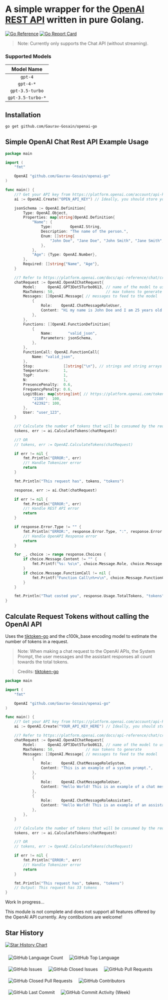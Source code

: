 # A simple wrapper for the [OpenAI REST API](https://platform.openai.com/docs/api-reference/chat/create) written in pure Golang.

[![Go Reference](https://pkg.go.dev/badge/github.com/Gaurav-Gosain/openai-go.svg)](https://pkg.go.dev/github.com/Gaurav-Gosain/openai-go)
[![Go Report Card](https://goreportcard.com/badge/github.com/Gaurav-Gosain/openai-go)](https://goreportcard.com/report/github.com/Gaurav-Gosain/openai-go)


> Note: Currently only supports the Chat API (without streaming).

### Supported Models

|    Model Name     |
|  :-------------:  |
|      `gpt-4`      |
|     `gpt-4-*`     |
|  `gpt-3.5-turbo`  |
| `gpt-3.5-turbo-*` |


## Installation

```bash
go get github.com/Gaurav-Gosain/openai-go
```

## Simple OpenAI Chat Rest API Example Usage

```go
package main

import (
	"fmt"

	OpenAI "github.com/Gaurav-Gosain/openai-go"
)

func main() {
	//? Get your API key from https://platform.openai.com/account/api-keys
	ai := OpenAI.Create("OPEN_API_KEY") // Ideally, you should store your API key in an environment variable

	jsonSchema := OpenAI.Definition{
		Type: OpenAI.Object,
		Properties: map[string]OpenAI.Definition{
			"Name": {
				Type:        OpenAI.String,
				Description: "The name of the person.",
				Enum: []string{
					"John Doe", "Jane Doe", "John Smith", "Jane Smith",
				},
			},
			"Age": {Type: OpenAI.Number},
		},
		Required: []string{"Name", "Age"},
	}

	//? Refer to https://platform.openai.com/docs/api-reference/chat/create to learn more about the parameters.
	chatRequest := OpenAI.OpenAIChatRequest{
		Model:     OpenAI.GPT3Dot5Turbo0613, // name of the model to use
		MaxTokens: 50,                       // max tokens to generate
		Messages: []OpenAI.Message{ // messages to feed to the model
			{
				Role:    OpenAI.ChatMessageRoleUser,
				Content: "Hi my name is John Doe and I am 25 years old.",
			},
		},
		Functions: []OpenAI.FunctionDefinition{
			{
				Name:       "valid_json",
				Parameters: jsonSchema,
			},
		},
		FunctionCall: OpenAI.FunctionCall{
			Name: "valid_json",
		},
		Stop:             []string{"\n"}, // strings and string arrays are both accepted (upto 4 stop tokens)
		Temperature:      1,
		TopP:             1,
		N:                1,
		PresencePenalty:  0.6,
		FrequencyPenalty: 0.6,
		LogitBias: map[string]int{ // https://platform.openai.com/tokenizer
			"2188":  100,
			"42392": 100,
		},
		User: "user_123",
	}

	//? Calculate the number of tokens that will be consumed by the request.
	tokens, err := ai.CalculateTokens(chatRequest)

	//? OR
	// tokens, err := OpenAI.CalculateTokens(chatRequest)

	if err != nil {
		fmt.Println("ERROR:", err)
		//! Handle Tokenizer error
		return
	}

	fmt.Println("This request has", tokens, "tokens")

	response, err := ai.Chat(chatRequest)

	if err != nil {
		fmt.Println("ERROR:", err)
		//! Handle REST API error
		return
	}

	if response.Error.Type != "" {
		fmt.Println("ERROR:", response.Error.Type, ":", response.Error.Code)
		//! Handle OpenAPI Response error
		return
	}

	for _, choice := range response.Choices {
		if choice.Message.Content != "" {
			fmt.Printf("%s: %s\n", choice.Message.Role, choice.Message.Content)
		}
		if choice.Message.FunctionCall != nil {
			fmt.Printf("Function Call\n%+v\n", choice.Message.FunctionCall)
		}
	}

	fmt.Println("That costed you", response.Usage.TotalTokens, "tokens")
}
```

## Calculate Request Tokens without calling the OpenAI API

Uses the [tiktoken-go](https://github.com/pkoukk/tiktoken-go) and the c100k_base encoding model to estimate the number of tokens in a request. 

> Note: When making a chat request to the OpenAI APIs, the System Prompt, the user messages and the assistant responses all count towards the total tokens.

> Credits: [tiktoken-go](https://github.com/pkoukk/tiktoken-go)

```go
package main

import (
	"fmt"

	OpenAI "github.com/Gaurav-Gosain/openai-go"
)

func main() {
	//? Get your API key from https://platform.openai.com/account/api-keys
	ai := OpenAI.Create("YOUR_API_KEY_HERE") // Ideally, you should store your API key in an environment variable

	//? Refer to https://platform.openai.com/docs/api-reference/chat/create to learn more about the parameters.
	chatRequest := OpenAI.OpenAIChatRequest{
		Model:     OpenAI.GPT3Dot5Turbo0613, // name of the model to use
		MaxTokens: 50,              // max tokens to generate
		Messages: []OpenAI.Message{ // messages to feed to the model
			{
				Role:    OpenAI.ChatMessageRoleSystem,
				Content: "This is an example of a system prompt.",
			},
			{
				Role:    OpenAI.ChatMessageRoleUser,
				Content: "Hello World! This is an example of a chat message.",
			},
			{
				Role:    OpenAI.ChatMessageRoleAssistant,
				Content: "Hello World! This is an example of an assistant response.",
			},
		},
	}

	//? Calculate the number of tokens that will be consumed by the request.
	tokens, err := ai.CalculateTokens(chatRequest)

	//? OR
	// tokens, err := OpenAI.CalculateTokens(chatRequest)

	if err != nil {
		fmt.Println("ERROR:", err)
		//! Handle Tokenizer error
		return
	}

	fmt.Println("This request has", tokens, "tokens")
    // Output: This request has 33 tokens
}
```

Work In progress...

This module is not complete and does not support all features offered by the OpenAI API currently. Any contibutions are welcome!

## Star History

[![Star History Chart](https://api.star-history.com/svg?repos=Gaurav-Gosain/openai-go&type=Date)](https://star-history.com/#Gaurav-Gosain/openai-go&Date)

<div style="display:flex;flex-wrap:wrap;">
  <img alt="GitHub Language Count" src="https://img.shields.io/github/languages/count/Gaurav-Gosain/openai-go" style="padding:5px;margin:5px;" />
  <img alt="GitHub Top Language" src="https://img.shields.io/github/languages/top/Gaurav-Gosain/openai-go" style="padding:5px;margin:5px;" />
  <img alt="" src="https://img.shields.io/github/repo-size/Gaurav-Gosain/openai-go" style="padding:5px;margin:5px;" />
  <img alt="GitHub Issues" src="https://img.shields.io/github/issues/Gaurav-Gosain/openai-go" style="padding:5px;margin:5px;" />
  <img alt="GitHub Closed Issues" src="https://img.shields.io/github/issues-closed/Gaurav-Gosain/openai-go" style="padding:5px;margin:5px;" />
  <img alt="GitHub Pull Requests" src="https://img.shields.io/github/issues-pr/Gaurav-Gosain/openai-go" style="padding:5px;margin:5px;" />
  <img alt="GitHub Closed Pull Requests" src="https://img.shields.io/github/issues-pr-closed/Gaurav-Gosain/openai-go" style="padding:5px;margin:5px;" />
  <img alt="GitHub Contributors" src="https://img.shields.io/github/contributors/Gaurav-Gosain/openai-go" style="padding:5px;margin:5px;" />
  <img alt="GitHub Last Commit" src="https://img.shields.io/github/last-commit/Gaurav-Gosain/openai-go" style="padding:5px;margin:5px;" />
  <img alt="GitHub Commit Activity (Week)" src="https://img.shields.io/github/commit-activity/w/Gaurav-Gosain/openai-go" style="padding:5px;margin:5px;" />
<div>
